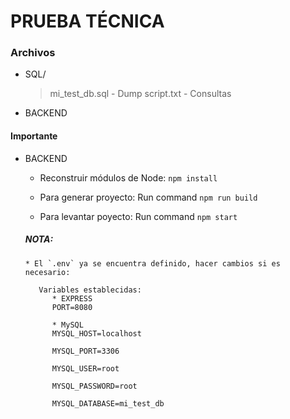 # PRUEBA TÉCNICA

### Archivos
   * SQL/
      > mi_test_db.sql - Dump
      > script.txt - Consultas

   * BACKEND

#### Importante
   * BACKEND

      * Reconstruir módulos de Node: `npm install`

      * Para generar proyecto:
         Run command `npm run build`

      * Para levantar poyecto:
         Run command `npm start`

      ##### NOTA:
         * El `.env` ya se encuentra definido, hacer cambios si es necesario:

            Variables establecidas: 
               * EXPRESS
               PORT=8080

               * MySQL
               MYSQL_HOST=localhost
               
               MYSQL_PORT=3306

               MYSQL_USER=root

               MYSQL_PASSWORD=root
               
               MYSQL_DATABASE=mi_test_db